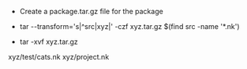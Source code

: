 
- Create a package.tar.gz file for the package


- tar --transform='s|^src|xyz|' -czf xyz.tar.gz $(find src -name '*.nk')

- tar -xvf xyz.tar.gz 

xyz/test/cats.nk
xyz/project.nk
